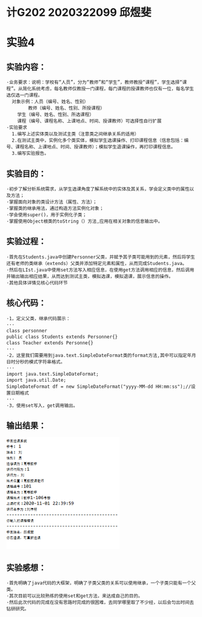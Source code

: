 # 计G202 2020322099 邱煜斐
# 实验4

## 实验内容：
    ·业务要求：说明：学校有“人员”，分为“教师”和“学生”，教师教授“课程”，学生选择“课程”。从简化系统考虑，每名教师仅教授一门课程，每门课程的授课教师也仅有一位，每名学生选仅选一门课程。
      对象示例：人员（编号、姓名、性别）
     		教师（编号、姓名、性别、所授课程）
		学生（编号、姓名、性别、所选课程）
		课程（编号、课程名称、上课地点、时间、授课教师）可选择性自行扩展
    ·实验要求
      1.编写上述实体类以及测试主类（注意类之间继承关系的适用）
      2.在测试主类中，实例化多个类实体，模拟学生选课操作、打印课程信息（信息包括：编号、课程名称、上课地点、时间、授课教师）；模拟学生退课操作，再打印课程信息。
      3.编写实验报告。
      
## 实验目的：
    ·初步了解分析系统需求，从学生选课角度了解系统中的实体及其关系，学会定义类中的属性以及方法；
    ·掌握面向对象的类设计方法（属性、方法）；
    ·掌握类的继承用法，通过构造方法实例化对象；
    ·学会使用super()，用于实例化子类；
    ·掌握使用Object根类的toString（）方法,应用在相关对象的信息输出中。
## 实验过程：
    ·首先在Students.java中创建Personner父类，并赋予其子类可能用到的元素，然后将学生还有老师的类继承（extends）父类并添加特定元素和属性，从而完成Students.java。
    ·然后在LIst.java中使用set方法写入相应信息，在使用get方法调用相应的信息，然后调用并输出输出相应结果，从而达到测试主类，模拟选课，模拟退课，展示信息的操作。
    ·其他具体详情见核心代码环节
## 核心代码：
    ·1，定义父类，继承代码展示：
    ···
    class personner
    public class Students extends Personner{}
    class Teacher extends Personne{}
    ···
    ·2，这里我们需要用到java.text.SimpleDateFormat类的format方法,其中可以指定年月日时分秒的模式字符串格式。
    ···
    import java.text.SimpleDateFormat;
    import java.util.Date;
    SimpleDateFormat df = new SimpleDateFormat("yyyy-MM-dd HH:mm:ss");//设置日期格式
    ···
    ·3，使用set写入，get调用输出。
## 输出结果：
![](https://github.com/qiuyufei/shiyan3/blob/main/1.png)

## 实验感想：
    ·首先明确了java代码的大框架，明确了子类父类的关系可以使用继承，一个子类只能有一个父类。
    ·其次目前可以比较熟练的使用set和get方法，来达成自己的目的。
    ·然后此次代码的完成在没有思路时完成的很困难，去同学哪里取了不少经，以后会匀出时间去钻研研究。
